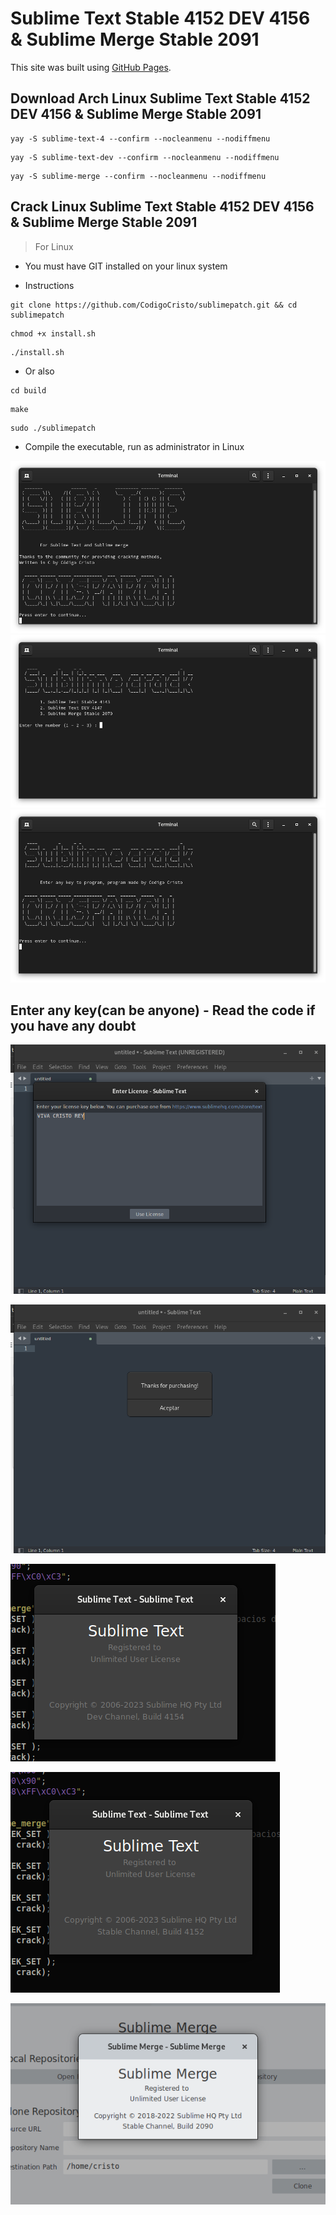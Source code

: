 # Sublime Text Stable 4152 DEV 4156 & Sublime Merge Stable 2091

This site was built using [GitHub Pages](https://gist.github.com/maboloshi/feaa63c35f4c2baab24c9aaf9b3f4e47).

## Download Arch Linux Sublime Text Stable 4152 DEV 4156 & Sublime Merge Stable 2091

```
yay -S sublime-text-4 --confirm --nocleanmenu --nodiffmenu
```
```
yay -S sublime-text-dev --confirm --nocleanmenu --nodiffmenu
```
```
yay -S sublime-merge --confirm --nocleanmenu --nodiffmenu
```


## Crack Linux Sublime Text Stable 4152 DEV 4156 & Sublime Merge Stable 2091

> For Linux

- You must have GIT installed on your linux system

- Instructions

```
git clone https://github.com/CodigoCristo/sublimepatch.git && cd sublimepatch
```
```
chmod +x install.sh
```
```
./install.sh
```

- Or also

```
cd build
```
```
make
```
```
sudo ./sublimepatch
```


- Compile the executable, run as administrator in Linux

![image](https://github.com/CodigoCristo/sublimepatch/blob/main/capturas/Captura%20desde%202023-01-16%2002-13-52.png)
![image](https://github.com/CodigoCristo/sublimepatch/blob/main/capturas/Captura%20desde%202023-01-16%2002-14-10.png)
![image](https://github.com/CodigoCristo/sublimepatch/blob/main/capturas/Captura%20desde%202023-01-16%2002-16-47.png)


## Enter any key(can be anyone) - Read the code if you have any doubt


![image](https://github.com/CodigoCristo/sublimepatch/blob/main/capturas/Captura%20desde%202023-01-16%2002-25-41.png)

![image](https://github.com/CodigoCristo/sublimepatch/blob/main/capturas/Captura%20desde%202023-01-16%2002-25-46.png)

![image](https://github.com/CodigoCristo/sublimepatch/blob/main/capturas/texdev.png?raw=true)

![image](https://github.com/CodigoCristo/sublimepatch/blob/main/capturas/text.png?raw=true)

![image](https://github.com/CodigoCristo/sublimepatch/blob/main/capturas/merge.png?raw=true)

